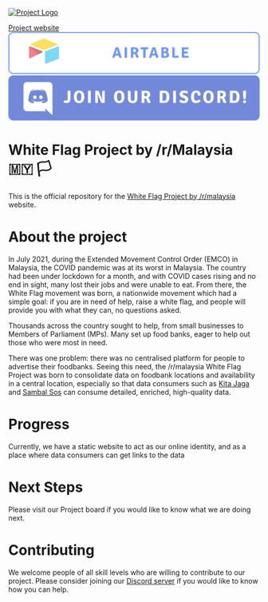 [![Project Logo](https://i.imgur.com/RIRNCGd.png)](https://www.whiteflagproject.co)

[Project website](https://www.whiteflagproject.co)
[![Airtable sheet](static/images/airtable.svg)](https://airtable.com/shryeS5cgHn8rScDn) [![Discord server](static/images/join_our_discord.svg)](https://discord.gg/9UhCfGqf)

# White Flag Project by /r/Malaysia 🇲🇾 🏳️
This is the official repository for the [White Flag Project by /r/malaysia](https://www.reddit.com/r/malaysia/comments/oir4za/rmalaysias_white_flag_project_your_help_needed_on/) website.
# About the project
In July 2021, during the Extended Movement Control Order (EMCO) in Malaysia, the COVID pandemic was at its worst in Malaysia. The country had been under lockdown for a month, and with COVID cases rising and no end in sight, many lost their jobs and were unable to eat. From there, the White Flag movement was born, a nationwide movement which had a simple goal: if you are in need of help, raise a white flag, and people will provide you with what they can, no questions asked.

Thousands across the country sought to help, from small businesses to Members of Parliament (MPs). Many set up food banks, eager to help out those who were most in need.

There was one problem: there was no centralised platform for people to advertise their foodbanks. Seeing this need, the /r/malaysia White Flag Project was born to consolidate data on foodbank locations and availability in a central location, especially so that data consumers such as [Kita Jaga](https://www.kitajaga.co) and [Sambal Sos](https://www.sambalsos.com) can consume detailed, enriched, high-quality data.
# Progress
Currently, we have a static website to act as our online identity, and as a place where data consumers can get links to the data 

# Next Steps
Please visit our Project board if you would like to know what we are doing next.

# Contributing
We welcome people of all skill levels who are willing to contribute to our project. Please consider joining our [Discord server](https://discord.gg/9UhCfGqf) if you would like to know how you can help.
